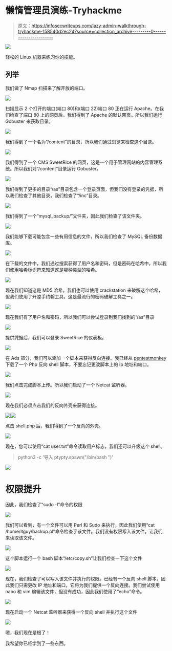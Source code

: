 # 懒惰管理员演练-Tryhackme

> 原文：<https://infosecwriteups.com/lazy-admin-walkthrough-tryhackme-158540d2ec24?source=collection_archive---------0----------------------->

![](img/8f1b565a66ebdda9a93c1c2c7ac87f3d.png)

轻松的 Linux 机器来练习你的技能。

## 列举

我们做了 Nmap 扫描来了解开放的端口。

![](img/75889fc7b7f90dc0a99220d622c35a97.png)

扫描显示 2 个打开的端口(端口 80)和(端口 22)端口 80 正在运行 Apache。在我们检查了端口 80 上的网页后，我们得到了 Apache 的默认网页。所以我们运行 Gobuster 来获取目录。

![](img/8d9afb7cf6073237b433354a0eb1c156.png)

我们得到了一个名为“/content”的目录，所以我们通过浏览来检查这个目录。

![](img/172c0b5d005f75b4b8c9ecff6d813147.png)

我们得到了一个 CMS SweetRice 的网页，这是一个用于管理网站的内容管理系统。所以我们对“/content”目录运行 Gobuster。

![](img/baa943bb7967b522179645c867840c56.png)

我们得到了更多的目录“/as”目录包含一个登录页面，但我们没有登录的凭据，所以我们检查了其他目录，我们检查了“/inc”目录。

![](img/32f4e7780c15cdfd44ba1494bf681480.png)

我们得到了一个“mysql_backup/”文件夹，因此我们检查了该文件夹。

![](img/93d74b6e5ea05d79c01f936691ba8942.png)

我们能够下载可能包含一些有用信息的文件，所以我们检查了 MySQL 备份数据库。

![](img/2d4309cf250cabc88ac72a1a0b05ef2b.png)

在下载的文件中，我们通过搜索获得了用户名和密码，但是密码在哈希中，所以我们使用哈希标识符来知道这是哪种类型的哈希。

![](img/038d344de97c6ede6027024af4be1d40.png)

现在我们知道这是 MD5 哈希，我们也可以使用 crackstation 来破解这个哈希，但我们使用了开膛手约翰工具，这是最流行的密码破解工具之一。

![](img/ce187500cc6d797a13c78d6c740ec222.png)

现在我们有了用户名和密码，所以我们可以尝试登录到我们找到的“/as”目录

![](img/77b717f7861daeaf4fd9290e2b372c45.png)

提供凭据后，我们可以登录 SweetRice 的仪表板。

![](img/67822b62849c040e1371397811912298.png)

在 Ads 部分，我们可以添加一个脚本来获得反向连接。我已经从 [pentestmonkey](https://www.google.com/url?sa=t&source=web&rct=j&url=http://pentestmonkey.net/cheat-sheet/shells/reverse-shell-cheat-sheet&ved=2ahUKEwirgqHQ1pjqAhXLXCsKHWYsBk4QFjAAegQICBAD&usg=AOvVaw3oXoyESccCKauF2V8n4rj8) 下载了一个 Php 反向 shell 脚本，不要忘记更改脚本上的 Ip 地址和端口。

![](img/b7fa385a7ca5c572171d92d544bf494e.png)

我们点击完成脚本上传。所以我们启动了一个 Netcat 监听器。

![](img/afc665d9f7c8107fb37c792c07a15efe.png)

现在我们必须点击我们的反向外壳来获得连接。

![](img/211b6f82810e4d63fdfad69bb1c18e1e.png)![](img/0620cb6308929c79cce1871fa436b9c4.png)

点击 shell.php 后，我们得到了一个反向的外壳。

![](img/c7a385c8f125fe2ed7075346709b9486.png)

现在，您可以使用“cat user.txt”命令读取用户标志，我们还可以升级这个 shell。

> python3 -c '导入 ptypty.spawn("/bin/bash ")'

![](img/97d5b0733ebef66835ad279e1e02cc6c.png)

# 权限提升

因此，我们检查了“sudo -l”命令的权限

![](img/b283b79204af5f1f7bc6556a4716a46d.png)

我们可以看到，有一个文件可以用 Perl 和 Sudo 来执行，因此我们使用“cat /home/itguy/backup.pl”命令检查了该文件。我们没有权限写入该文件。让我们来读取该文件。

![](img/758e01f7a79eb0ab8f4f35fd7091498f.png)

这个脚本运行一个 bash 脚本“/etc/copy.sh”让我们检查一下这个文件

![](img/a397571754b7a9bed11c213df5d16df4.png)

现在，我们检查了可以写入该文件并执行的权限。已经有一个反向 shell 脚本，因此我们只需更改 IP 地址和端口，它将为我们提供一个反向连接。我们尝试使用 nano 和 vim 编辑该文件，但没有成功，因此我们使用了“echo”命令。

![](img/27253909d0f624a9693816a89d6d9edd.png)

现在启动一个 Netcat 监听器来获得一个反向 shell 并执行这个文件

![](img/e81e22c82782516512a83dcc9a8ea942.png)

嗯，我们现在是根了！

我希望你已经学到了一些东西。